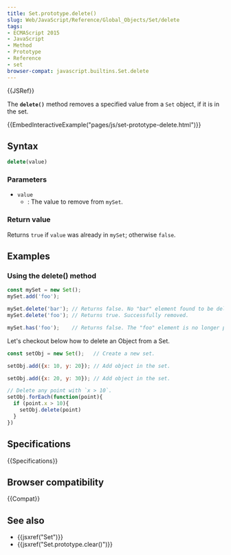 ```yaml
---
title: Set.prototype.delete()
slug: Web/JavaScript/Reference/Global_Objects/Set/delete
tags:
- ECMAScript 2015
- JavaScript
- Method
- Prototype
- Reference
- set
browser-compat: javascript.builtins.Set.delete
---
```

{{JSRef}}

The **`delete()`** method removes a specified value from a `Set` object, if it
is in the set.

{{EmbedInteractiveExample("pages/js/set-prototype-delete.html")}}

## Syntax

```js
delete(value)
```

### Parameters

*   `value`
    *   : The value to remove from `mySet`.

### Return value

Returns `true` if `value` was already in `mySet`; otherwise `false`.

## Examples

### Using the delete() method

```js
const mySet = new Set();
mySet.add('foo');

mySet.delete('bar'); // Returns false. No "bar" element found to be deleted.
mySet.delete('foo'); // Returns true. Successfully removed.

mySet.has('foo');    // Returns false. The "foo" element is no longer present.
```

Let's checkout below how to delete an Object from a Set.

```js
const setObj = new Set();   // Create a new set.

setObj.add({x: 10, y: 20}); // Add object in the set.

setObj.add({x: 20, y: 30}); // Add object in the set.

// Delete any point with `x > 10`.
setObj.forEach(function(point){
  if (point.x > 10){
    setObj.delete(point)
  }
})
```

## Specifications

{{Specifications}}

## Browser compatibility

{{Compat}}

## See also

*   {{jsxref("Set")}}
*   {{jsxref("Set.prototype.clear()")}}
